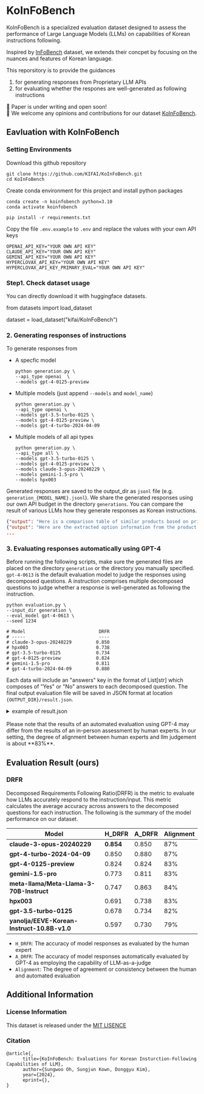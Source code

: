 # KoInFoBench

KoInFoBench is a specialized evaluation dataset designed to assess the performance of Large Language Models (LLMs) on capabilities of Korean instructions following.

Inspired by [InFoBench](https://huggingface.co/datasets/kqsong/InFoBench) dataset, we extends their concpet by focusing on the nuances and features of Korean language.

This reporsitory is to provide the guidances 
  1. for generating responses from Proprietary LLM APIs
  2. for evaluating whether the respones are well-generated as following instructions

📄 Paper is under writing and open soon! <br>
🤗 We welcome any opinions and contributions for our dataset [KoInFoBench](https://huggingface.co/datasets/kifai/KoInFoBench).

## Eavluation with KoInFoBench

### Setting Environments 

Download this github repository
```shell
git clone https://github.com/KIFAI/KoInFoBench.git
cd KoInFoBench
```

Create conda environment for this project and install python packages
```shell
conda create -n koinfobench python=3.10
conda activate koinfobench

pip install -r requirements.txt
```
Copy the file `.env.example` to `.env` and replace the values with your own API keys

```shell
OPENAI_API_KEY="YOUR OWN API KEY"
CLAUDE_API_KEY="YOUR OWN API KEY"
GEMINI_API_KEY="YOUR OWN API KEY"
HYPERCLOVAX_API_KEY="YOUR OWN API KEY"
HYPERCLOVAX_API_KEY_PRIMARY_EVAL="YOUR OWN API KEY"
```

### Step1. Check dataset usage

You can directly download it with huggingface datasets.

from datasets import load_dataset

dataset = load_dataset("kifai/KoInFoBench")


    
### 2. Generating responses of instructions

To generate responses from
- A specfic model
    ```shell
    python generation.py \
    --api_type openai  \
    --models gpt-4-0125-preview
    ```
- Multiple models (just append `--models` and `model_name`)
    ```shell
    python generation.py \
    --api_type openai \
    --models gpt-3.5-turbo-0125 \
    --models gpt-4-0125-preview \
    --models gpt-4-turbo-2024-04-09
    ```
- Multiple models of all api types
    ```shell
    python generation.py \
    --api_type all \
    --models gpt-3.5-turbo-0125 \
    --models gpt-4-0125-preview \
    --models claude-3-opus-20240229 \
    --models gemini-1.5-pro \
    --models hpx003
    ```

Generated responses are saved to the output_dir as `jsonl` file (e.g. `generation_{MODEL_NAME}.jsonl`). We share the generated responses using our own API budget in the directory `generations`. You can compare the result of various LLMs how they generate responses as Korean instructions.
```json
{"output": "Here is a comparison table of similar products based on price, rating, format, and paper size:\n\n| **Product** | **Price** | **Rating** | **Format** | **Paper Size** |\n| --- | --- | --- | --- | --- |\n| 모닝글로리 3000 테마컬러 원링 노트 4권세트 PP 스프링노트 16절 줄노트 대학 모닝펜 | ₩25,000 | 4.5/5 | Ring-bound | A5 (148 x 210 mm) |\n| Morning Glory 2000 테마컬러 원링 노트 3권세트 PP 스프링노트 16절 줄노트 대학 모닝펜 | ₩20,000 | 4.4/5 | Ring-bound | A5 (148 x 210 mm) |\n| Rhodia Webnotebook A5 96 sheets 80gsm | ₩30,000 | 4.7/5 | Sewn-bound | A5 (148 x 210 mm) |\n| Quo Vadis Habana A5 128 pages 85gsm | ₩35,000 | 4.6/5 | Sewn-bound | A5 (148 x 210 mm) |\n| Tsubame 3000 원링 노트 4권세트 PP 스프링노트 16절 줄노트 대학 | ₩22,000 | 4.3/5 | Ring-bound | A5 (148 x 210 mm) |\n\nNote: Prices may vary depending on the retailer and availability. Ratings are based on average customer reviews.", "input": "", "id": "1", "model_name": "meta-llama/Meta-Llama-3-70B-Instruct"}
{"output": "Here are the extracted option information from the product name:\n\n* Brand: MSI\n* Model: 지포스 RTX 4070 SUPER\n* Series: 게이밍 X\n* Form Factor: 슬림\n* Memory Type: D6X\n* Capacity: 12GB\n* Cooler: 트라이프로져3\n\nLet me know if you need any further assistance! 😊", "input": "", "id": "2", "model_name": "meta-llama/Meta-Llama-3-70B-Instruct"}
...
```

### 3. Evaluating responses automatically using GPT-4
Before running the following scripts, make sure the generated files are placed on the directory `generation` or the directory you manually specified.
`gpt-4-0613` is the default evaluation model to judge the responses using decomposed questions. A instruction comprises multiple decomposed questions to judge whether a response is well-generated as following the instruction.

```shell
python evaluation.py \
--input_dir generation \
--eval_model gpt-4-0613 \
--seed 1234

# Model                           DRFR
# -----                           ----
# claude-3-opus-20240229         0.850
# hpx003                         0.738
# gpt-3.5-turbo-0125             0.734
# gpt-4-0125-preview             0.824
# gemini-1.5-pro                 0.811
# gpt-4-turbo-2024-04-09         0.880
```

Each data will include an "answers" key in the format of List[str] which composes of "Yes" or "No" answers to each decomposed question. The final output evaluation file will be saved in JSON format at location `{OUTPUT_DIR}/result.json`.

<details>
<summary>example of result.json</summary>
<pre markdown="1" code='json'>
{
  "claude-3-opus-20240229": {
    "filepath": "./generations_claude-3-opus-20240229.jsonl",
    "drfr": 0.8497854077253219,
    "evaluations": [
      {
        "input": "상품: 모닝글로리 3000 테마컬러 원링 노트 4권세트 PP 스프링노트 16절 줄노트 대학 모닝펜",
        "output": "| 특징 | 모닝글로리 3000 테마컬러 원링 노트 4권세트 | 아이바라기 원링 PP 노트 20절 8mm 줄노트 5권 | 아르누보 제본노트 16절 줄노트 10권 |\n|:-|:-|:-|:-|\n| 가격 | 5,000원 | 6,900원 | 5,000원 |\n| 별점 | 4.5 | 4.0 | 4.5 |\n| 내지 형태 | 줄노트 | 줄노트 | 줄노트 |\n| 종이 사이즈 | 16절 | 20절 | 16절 | \n| 특징 | 4권 세트, PP 스프링 제본, 대학 모닝펜 증정 | 5권 세트, PP 스프링 제본, 8mm 줄간격 | 10권 세트, 제본노트 |\n\n위 표에서 제시된 세 가지 상품은 모두 줄노트 형태의 노트이며, 16절 또는 20절 크기입니다. 가격대도 5,000원에서 7,000원 사이로 유사합니다. \n\n모닝글로리 상품은 4권 세트로 구성되어 있고, PP 스프링 제본 방식을 사용하였으며, 대학 모닝펜이 증정품으로 제공됩니다. \n\n아이바라기 상품은 5권 세트로 구성되어 있고, 역시 PP 스프링 제본 방식을 사용하였으며, 8mm 줄간격의 노트입니다. \n\n아르누보 상품은 10권 세트로 구성되어 있고, 제본노트 형태입니다. \n\n따라서 위 세 상품은 모두 줄노트 형태에 유사한 크기와 가격대를 가지고 있어 서로 비교 가능한 상품으로 볼 수 있습니다.",
        "messages": [
          {
            "role": "user",
            "content": "Based on the provided Input (if any) and Generated Text, answer the ensuing Questions with either a YES or NO choice. Your selection should be based on your judgment as well as the following rules:\n\n- YES: Select 'YES' if the generated text entirely fulfills the condition specified in the question. However, note that even minor inaccuracies exclude the text from receiving a 'YES' rating. As an illustration. consider a question that asks. \"Does each sentence in the generated text use a second person?” If even one sentence does not use the second person, the answer should NOT be 'YES'. To qualify for a 'YES' rating, the generated text must be entirely accurate and relevant to the question\n\n- NO: Opt for 'NO' if the generated text fails to meet the question's requirements or provides no information that could be utilized to answer the question. For instance, if the question asks. \"Is the second sentence in the generated text a compound sentence?\" and the generated text only has one sentence. it offers no relevant information to answer the question. Consequently, the answer should be 'NO'.'''\n\nInput:\n\"상품: 모닝글로리 3000 테마컬러 원링 노트 4권세트 PP 스프링노트 16절 줄노트 대학 모닝펜\"\n\nGenerated Text:\n\"| 특징 | 모닝글로리 3000 테마컬러 원링 노트 4권세트 | 아이바라기 원링 PP 노트 20절 8mm 줄노트 5권 | 아르누보 제본노트 16절 줄노트 10권 |\n|:-|:-|:-|:-|\n| 가격 | 5,000원 | 6,900원 | 5,000원 |\n| 별점 | 4.5 | 4.0 | 4.5 |\n| 내지 형태 | 줄노트 | 줄노트 | 줄노트 |\n| 종이 사이즈 | 16절 | 20절 | 16절 | \n| 특징 | 4권 세트, PP 스프링 제본, 대학 모닝펜 증정 | 5권 세트, PP 스프링 제본, 8mm 줄간격 | 10권 세트, 제본노트 |\n\n위 표에서 제시된 세 가지 상품은 모두 줄노트 형태의 노트이며, 16절 또는 20절 크기입니다. 가격대도 5,000원에서 7,000원 사이로 유사합니다. \n\n모닝글로리 상품은 4권 세트로 구성되어 있고, PP 스프링 제본 방식을 사용하였으며, 대학 모닝펜이 증정품으로 제공됩니다. \n\n아이바라기 상품은 5권 세트로 구성되어 있고, 역시 PP 스프링 제본 방식을 사용하였으며, 8mm 줄간격의 노트입니다. \n\n아르누보 상품은 10권 세트로 구성되어 있고, 제본노트 형태입니다. \n\n따라서 위 세 상품은 모두 줄노트 형태에 유사한 크기와 가격대를 가지고 있어 서로 비교 가능한 상품으로 볼 수 있습니다.\"\n\nQuestion:\n생성된 텍스트에는 표가 있습니까?\n"
          },
          {
            "role": "assistant",
            "content": "Yes\n"
          },
          {
            "role": "user",
            "content": "Question:\n입력으로 제공된 상품 항목이 표 안에 포함되어 있습니까?\n"
          },
          {
            "role": "assistant",
            "content": "Yes\n"
          },
          {
            "role": "user",
            "content": "Question:\n생성된 표 안의 모든 상품들은 입력으로 주어진 상품과 같은 유형의 제품입니까?\n"
          },
          {
            "role": "assistant",
            "content": "Yes\n"
          },
          {
            "role": "user",
            "content": "Question:\n표 안에 작성된 상품 항목의 특징들이 가격, 별점, 내지 형태, 종이 사이즈 각 컬럼에 알맞는 내용으로 작성되었습니까?\n"
          },
          {
            "role": "assistant",
            "content": "No\n"
          }
        ],
        "answers": [
          "Yes",
          "Yes",
          "Yes",
          "No"
        ]
      },
      ...
    ]
  }
}
```
</pre>
</details>
<br>
Please note that the results of an automated evaluation using GPT-4 may differ from the results of an in-person assessment by human experts. In our setting, the degree of alignment between human experts and llm judgement is about **83%**.

## Evaluation Result (ours)

### DRFR
Decomposed Requirements Following Ratio(DRFR) is the metric to evaluate how LLMs accurately respond to the instruction/input.
This metric calculates the average accuracy across answers to the decomposed questions for each instruction.
The following is the summary of the model performance on our dataset.

| Model                                       | H_DRFR     | A_DRFR | Alignment |
|---------------------------------------------|------------|--------|-----------|
| **claude-3-opus-20240229**                  | **0.854**  | 0.850  | 87%       |
| **gpt-4-turbo-2024-04-09**                  | 0.850      | 0.880  | 87%       |
| **gpt-4-0125-preview**                      | 0.824      | 0.824  | 83%       |
| **gemini-1.5-pro**                          | 0.773      | 0.811  | 83%       |
| **meta-llama/Meta-Llama-3-70B-Instruct**   | 0.747      | 0.863  | 84%       |
| **hpx003**                                  | 0.691      | 0.738  | 83%       |
| **gpt-3.5-turbo-0125**                      | 0.678      | 0.734  | 82%       |
| **yanolja/EEVE-Korean-Instruct-10.8B-v1.0** | 0.597      | 0.730  | 79%       |

- `H_DRFR`: The accuracy of model responses as evaluated by the human expert
- `A_DRFR`: The accuracy of model responses automatically evaluated by GPT-4 as employing the capability of LLM-as-a-judge
- `Alignment`: The degree of agreement or consistency between the human and automated evaluation

## Additional Information

### License Information

This dataset is released under the [MIT LISENCE](https://github.com/KIFAI/KoInfoBench/blob/main/LICENSE)

### Citation
```
@article{,
      title={KoInFoBench: Evaluations for Korean Insturction-Following Capabilities of LLM}, 
      author={Sungwoo Oh, Sungjun Kown, Donggyu Kim},
      year={2024},
      eprint={},
}
```
